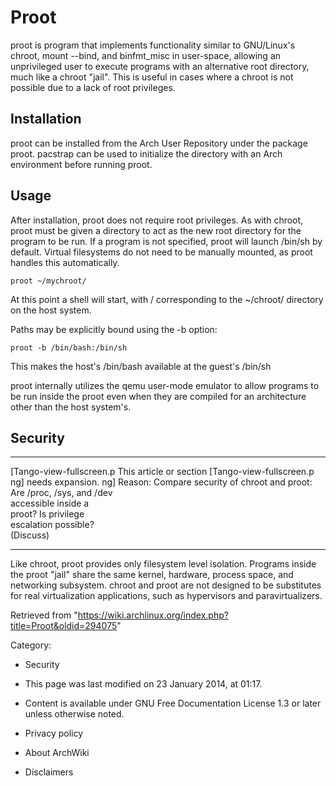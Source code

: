 Proot
=====

proot is program that implements functionality similar to GNU/Linux's
chroot, mount --bind, and binfmt_misc in user-space, allowing an
unprivileged user to execute programs with an alternative root
directory, much like a chroot "jail". This is useful in cases where a
chroot is not possible due to a lack of root privileges.

Installation
------------

proot can be installed from the Arch User Repository under the package
proot. pacstrap can be used to initialize the directory with an Arch
environment before running proot.

Usage
-----

After installation, proot does not require root privileges. As with
chroot, proot must be given a directory to act as the new root directory
for the program to be run. If a program is not specified, proot will
launch /bin/sh by default. Virtual filesystems do not need to be
manually mounted, as proot handles this automatically.

    proot ~/mychroot/

At this point a shell will start, with / corresponding to the ~/chroot/
directory on the host system.

Paths may be explicitly bound using the -b option:

    proot -b /bin/bash:/bin/sh

This makes the host's /bin/bash available at the guest's /bin/sh

proot internally utilizes the qemu user-mode emulator to allow programs
to be run inside the proot even when they are compiled for an
architecture other than the host system's.

Security
--------

  ------------------------ ------------------------ ------------------------
  [Tango-view-fullscreen.p This article or section  [Tango-view-fullscreen.p
  ng]                      needs expansion.         ng]
                           Reason: Compare security 
                           of chroot and proot: Are 
                           /proc, /sys, and /dev    
                           accessible inside a      
                           proot? Is privilege      
                           escalation possible?     
                           (Discuss)                
  ------------------------ ------------------------ ------------------------

Like chroot, proot provides only filesystem level isolation. Programs
inside the proot "jail" share the same kernel, hardware, process space,
and networking subsystem. chroot and proot are not designed to be
substitutes for real virtualization applications, such as hypervisors
and paravirtualizers.

Retrieved from
"https://wiki.archlinux.org/index.php?title=Proot&oldid=294075"

Category:

-   Security

-   This page was last modified on 23 January 2014, at 01:17.
-   Content is available under GNU Free Documentation License 1.3 or
    later unless otherwise noted.
-   Privacy policy
-   About ArchWiki
-   Disclaimers

